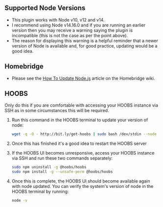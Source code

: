 ## Supported Node Versions

* This plugin works with Node v10, v12 and v14.
* I recommend using Node v14.16.0 and if you are running an earlier version then you may receive a warning saying the plugin is incompatible (this is not the case as per the point above).
* The reason for displaying this warning is a helpful reminder that a newer version of Node is available and, for good practice, updating would be a good idea.

## Homebridge

* Please see the [How To Update Node.js](https://github.com/homebridge/homebridge/wiki/How-To-Update-Node.js) article on the Homebridge wiki.

## HOOBS

Only do this if you are comfortable with accessing your HOOBS instance via SSH as in some circumstances this will be required.

1. Run this command in the HOOBS terminal to update your version of node:

    ```bash
    wget -q -O - http://bit.ly/get-hoobs | sudo bash /dev/stdin --node 14.16.0
    ```

2. Once this has finished it's a good idea to restart the HOOBS server
3. If the HOOBS UI becomes unresponsive, access your HOOBS instance via SSH and run these two commands separately:

    ```bash
    sudo npm uninstall -g @hoobs/hoobs
    sudo npm install -g --unsafe-perm @hoobs/hoobs
    ```

4. Once this is complete, the HOOBS UI should become available again with node updated. You can verify the system's version of node in the HOOBS terminal by running:

    ```bash
    node -v
    ```